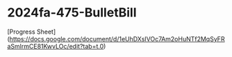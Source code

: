 # 2024fa-475-BulletBill

[Progress Sheet] (https://docs.google.com/document/d/1eUhDXsIVOc7Am2oHuNTf2MqSyFRaSmlrmCE81KwvLOc/edit?tab=t.0)
